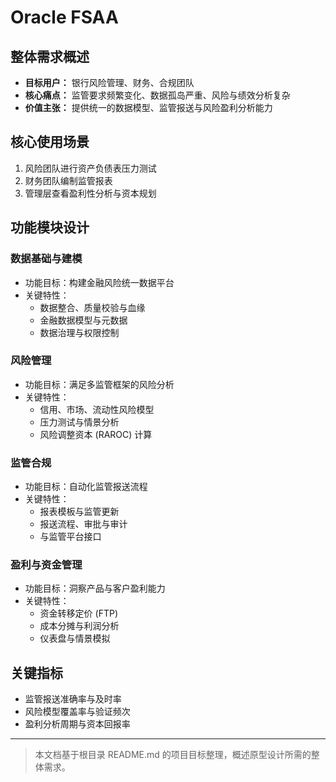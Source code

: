 # Oracle FSAA

## 整体需求概述

- **目标用户：** 银行风险管理、财务、合规团队
- **核心痛点：** 监管要求频繁变化、数据孤岛严重、风险与绩效分析复杂
- **价值主张：** 提供统一的数据模型、监管报送与风险盈利分析能力

## 核心使用场景

1. 风险团队进行资产负债表压力测试
2. 财务团队编制监管报表
3. 管理层查看盈利性分析与资本规划

## 功能模块设计

### 数据基础与建模

- 功能目标：构建金融风险统一数据平台
- 关键特性：
  - 数据整合、质量校验与血缘
  - 金融数据模型与元数据
  - 数据治理与权限控制

### 风险管理

- 功能目标：满足多监管框架的风险分析
- 关键特性：
  - 信用、市场、流动性风险模型
  - 压力测试与情景分析
  - 风险调整资本 (RAROC) 计算

### 监管合规

- 功能目标：自动化监管报送流程
- 关键特性：
  - 报表模板与监管更新
  - 报送流程、审批与审计
  - 与监管平台接口

### 盈利与资金管理

- 功能目标：洞察产品与客户盈利能力
- 关键特性：
  - 资金转移定价 (FTP)
  - 成本分摊与利润分析
  - 仪表盘与情景模拟

## 关键指标

- 监管报送准确率与及时率
- 风险模型覆盖率与验证频次
- 盈利分析周期与资本回报率

---

> 本文档基于根目录 README.md 的项目目标整理，概述原型设计所需的整体需求。